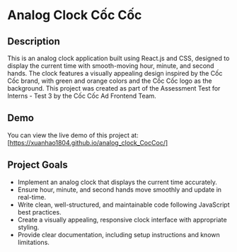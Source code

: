 # Analog Clock Cốc Cốc

## Description
This is an analog clock application built using React.js and CSS, designed to display the current time with smooth-moving hour, minute, and second hands. The clock features a visually appealing design inspired by the Cốc Cốc brand, with green and orange colors and the Cốc Cốc logo as the background. This project was created as part of the Assessment Test for Interns - Test 3 by the Cốc Cốc Ad Frontend Team.

## Demo
You can view the live demo of this project at: [https://xuanhao1804.github.io/analog_clock_CocCoc/]
## Project Goals
- Implement an analog clock that displays the current time accurately.
- Ensure hour, minute, and second hands move smoothly and update in real-time.
- Write clean, well-structured, and maintainable code following JavaScript best practices.
- Create a visually appealing, responsive clock interface with appropriate styling.
- Provide clear documentation, including setup instructions and known limitations.

